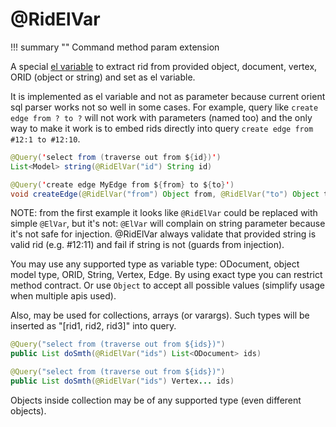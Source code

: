 # @RidElVar

!!! summary ""
    Command method param extension

A special [el variable](#elvar) to extract rid from provided object, document, vertex, ORID (object or string) and set as el variable.

It is implemented as el variable and not as parameter because current orient sql parser works not so well in some cases. For example, query like `create edge from ? to ?` will not work with parameters (named too) and the only way to make it work is to embed rids directly into query `create edge from #12:1 to #12:10`.

```java
@Query('select from (traverse out from ${id})')
List<Model> string(@RidElVar("id") String id)

@Query('create edge MyEdge from ${from} to ${to}')
void createEdge(@RidElVar("from") Object from, @RidElVar("to") Object to)
```

NOTE: from the first example it looks like `@RidElVar` could be replaced with simple `@ElVar`, but it's not: `@ElVar` will complain on string parameter because it's not safe for injection. @RidElVar always validate that provided string is valid rid (e.g. #12:11) and fail if string is not (guards from injection).

You may use any supported type as variable type: ODocument, object model type, ORID, String, Vertex, Edge. By using exact type you can restrict method contract. Or use `Object` to accept all possible values (simplify usage when multiple apis used).

Also, may be used for collections, arrays (or varargs). Such types will be inserted as "[rid1, rid2, rid3]" into query.

```java
@Query("select from (traverse out from ${ids})")
public List doSmth(@RidElVar("ids") List<ODocument> ids)

@Query("select from (traverse out from ${ids})")
public List doSmth(@RidElVar("ids") Vertex... ids)
```

Objects inside collection may be of any supported type (even different objects).
